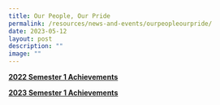 ```yaml
---
title: Our People, Our Pride
permalink: /resources/news-and-events/ourpeopleourpride/
date: 2023-05-12
layout: post
description: ""
image: ""
---
```

[**2022 Semester 1 Achievements**](/files/2022%20semester%201%20achievements.pdf)

[**2023 Semester 1 Achievements**](/files/2023%20semester%201%20achievements.pdf)
